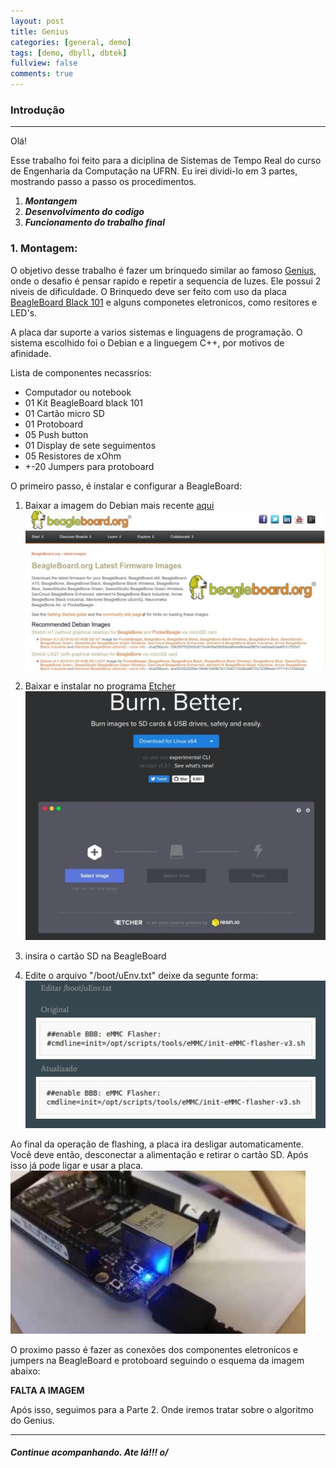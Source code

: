 ```yaml
---
layout: post
title: Genius
categories: [general, demo]
tags: [demo, dbyll, dbtek]
fullview: false
comments: true
---
```

### **Introdução**
---
Olá!

Esse trabalho foi feito para a diciplina de Sistemas de Tempo Real do curso de Engenharia da Computação na UFRN. 
Eu irei dividi-lo em 3 partes, mostrando passo a passo os procedimentos.
1. **_Montangem_**
2. **_Desenvolvimento do codigo_**
3. **_Funcionamento do trabalho final_**

### **1. Montagem:**
O objetivo desse trabalho é fazer um brinquedo similar ao famoso [Genius](https://www.estrela.com.br/genius/p),
onde o desafio é pensar rapido e repetir a sequencia de luzes. Ele possui 2 niveis de dificuldade.
O Brinquedo deve ser feito com uso da placa [BeagleBoard Black 101](http://beagleboard.org/support/bone101) e 
alguns componetes eletronicos, como resitores e LED's.

A placa dar suporte a varios sistemas e linguagens de programação. O sistema escolhido foi o Debian e a linguegem C++, por motivos de afinidade.

Lista de componentes necassrios:
* Computador ou notebook
* 01 Kit BeagleBoard black 101
* 01 Cartão micro SD
* 01 Protoboard
* 05 Push button
* 01 Display de sete seguimentos
* 05 Resistores de xOhm
* +-20 Jumpers para protoboard

O primeiro passo, é instalar e configurar a BeagleBoard:
1. Baixar a imagem do Debian mais recente [aqui](https://beagleboard.org/latest-images)
![](https://raw.githubusercontent.com/Alex-Barros/IMG/master/ImgTopicosEngComp/img.jpg)

2. Baixar e instalar no programa [Etcher](https://etcher.io/)
![](https://raw.githubusercontent.com/Alex-Barros/IMG/master/ImgTopicosEngComp/etcher.jpg)

3. insira o cartão SD na BeagleBoard

4. Edite o arquivo "/boot/uEnv.txt" deixe da segunte forma:
![](https://raw.githubusercontent.com/Alex-Barros/IMG/master/ImgTopicosEngComp/edit.jpg)

Ao final da operação de flashing, a placa ira desligar automaticamente. Você deve então, desconectar a alimentação e
retirar o cartão SD. Após isso já pode ligar e usar a placa.
![](https://raw.githubusercontent.com/Alex-Barros/IMG/master/ImgTopicosEngComp/ligar.jpg)

O proximo passo é fazer as conexões dos componentes eletronicos e jumpers na BeagleBoard e protoboard seguindo o esquema da imagem abaixo:

**FALTA A IMAGEM**

Após isso, seguimos para a Parte 2. Onde iremos tratar sobre o algoritmo do Genius.

---
#### **_Continue acompanhando. Ate lá!!! o/_**

